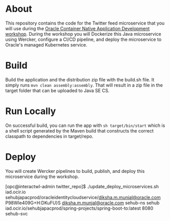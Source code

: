 About
=====

This repository contains the code for the Twitter feed microservice that you will use during the [Oracle Container Native Application Development workshop](http://oracle.github.io/learning-library/workshops/container-native-development).
During the workshop you will Dockerize this Java microservice using Wercker, configure a CI/CD pipeline, and deploy the microservice to Oracle's managed Kubernetes service.


Build
=====

Build the application and the distribution zip file with the build.sh file.  It simply runs `mvn clean assembly:assembly`.  That will result in a zip file in the target folder that can be uploaded to Java SE CS.


Run Locally
===========

On successful build, you can run the app with `sh target/bin/start` which is a shell script generated by the Maven build that constructs the correct classpath to dependencies in target/repo.


Deploy
======

You will create Wercker pipelines to build, publish, and deploy this microservice during the workshop.


[opc@interactwl-admin twitter_repo]$ ./update_deploy_microservices.sh iad.ocir.io  sehubjapacprod\/oracleidentitycloudservice\/diksha.m.munjal@oracle.com P98Wle409G+H:DKuFU}S diksha.m.munjal@oracle.com sehub-ns sehub iad.ocir.io\/sehubjapacprod\/spring-projects\/spring-boot-to:latest 8080 sehub\-svc
